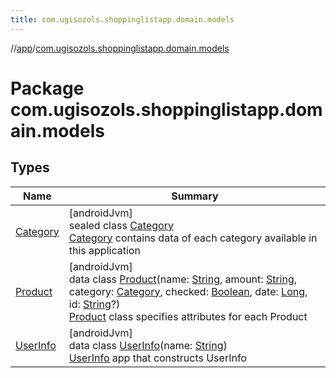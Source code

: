```yaml
---
title: com.ugisozols.shoppinglistapp.domain.models
---
```

//[app](../../index.html)/[com.ugisozols.shoppinglistapp.domain.models](index.html)



# Package com.ugisozols.shoppinglistapp.domain.models



## Types


| Name | Summary |
|---|---|
| [Category](-category/index.html) | [androidJvm]<br>sealed class [Category](-category/index.html)<br>[Category](-category/index.html) contains data of each category available in this application |
| [Product](-product/index.html) | [androidJvm]<br>data class [Product](-product/index.html)(name: [String](https://kotlinlang.org/api/latest/jvm/stdlib/kotlin/-string/index.html), amount: [String](https://kotlinlang.org/api/latest/jvm/stdlib/kotlin/-string/index.html), category: [Category](-category/index.html), checked: [Boolean](https://kotlinlang.org/api/latest/jvm/stdlib/kotlin/-boolean/index.html), date: [Long](https://kotlinlang.org/api/latest/jvm/stdlib/kotlin/-long/index.html), id: [String](https://kotlinlang.org/api/latest/jvm/stdlib/kotlin/-string/index.html)?)<br>[Product](-product/index.html) class specifies attributes for each Product |
| [UserInfo](-user-info/index.html) | [androidJvm]<br>data class [UserInfo](-user-info/index.html)(name: [String](https://kotlinlang.org/api/latest/jvm/stdlib/kotlin/-string/index.html))<br>[UserInfo](-user-info/index.html) app that constructs UserInfo |

